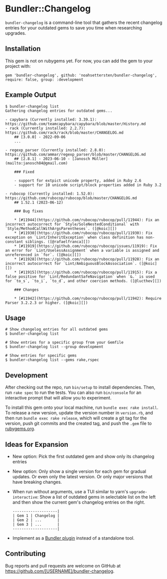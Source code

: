 # Bundler::Changelog

`bundler-changelog` is a command-line tool that gathers the recent changelog entries for your outdated gems to save you time when researching upgrades.

## Installation

This gem is not on rubygems yet. For now, you can add the gem to your project with:

    gem 'bundler-changelog', github: 'noahsettersten/bundler-changelog', require: false, group: :development

<!--
Install the gem and add to the application's Gemfile by executing:

    $ bundle add bundler-changelog

If bundler is not being used to manage dependencies, install the gem by executing:

    $ gem install bundler-changelog
-->

## Example Output

    $ bundler-changelog list
    Gathering changelog entries for outdated gems...

    - capybara (Currently installed: 3.39.1): https://github.com/teamcapybara/capybara/blob/master/History.md
    - rack (Currently installed: 2.2.7): https://github.com/rack/rack/blob/master/CHANGELOG.md
        ## [3.0.0] - 2022-09-06
        ...

    - regexp_parser (Currently installed: 2.8.0): https://github.com/ammar/regexp_parser/blob/master/CHANGELOG.md
        ## [2.8.1] - 2023-06-10 - [Janosch Müller](mailto:janosch84@gmail.com)

        ### Fixed

        - support for extpict unicode property, added in Ruby 2.6
        - support for 10 unicode script/block properties added in Ruby 3.2

    - rubocop (Currently installed: 1.52.0): https://github.com/rubocop/rubocop/blob/master/CHANGELOG.md
        ## 1.52.1 (2023-06-12)

        ### Bug fixes

        * [#11944](https://github.com/rubocop/rubocop/pull/11944): Fix an incorrect autocorrect for `Style/SoleNestedConditional` with `Style/MethodCallWithArgsParentheses`. ([@koic][])
        * [#11930](https://github.com/rubocop/rubocop/pull/11930): Fix exception on `Lint/InheritException` when class definition has non-constant siblings. ([@rafaelfranca][])
        * [#11919](https://github.com/rubocop/rubocop/issues/11919): Fix an error for `Lint/UselessAssignment` when a variable is assigned and unreferenced in `for`. ([@koic][])
        * [#11928](https://github.com/rubocop/rubocop/pull/11928): Fix an incorrect autocorrect for `Lint/AmbiguousBlockAssociation`. ([@koic][])
        * [#11915](https://github.com/rubocop/rubocop/pull/11915): Fix a false positive for `Lint/RedundantSafeNavigation` when `&.` is used for `to_s`, `to_i`, `to_d`, and other coercion methods. ([@lucthev][])

        ### Changes

        * [#11942](https://github.com/rubocop/rubocop/pull/11942): Require Parser 3.2.2.3 or higher. ([@koic][])

## Usage

    # Show changelog entries for all outdated gems
    $ bundler-changelog list

    # Show entries for a specific group from your Gemfile
    $ bundler-changelog list --group development

    # Show entries for specific gems
    $ bundler-changelog list --gems rake,rspec

## Development

After checking out the repo, run `bin/setup` to install dependencies. Then, run `rake spec` to run the tests. You can also run `bin/console` for an interactive prompt that will allow you to experiment.

To install this gem onto your local machine, run `bundle exec rake install`. To release a new version, update the version number in `version.rb`, and then run `bundle exec rake release`, which will create a git tag for the version, push git commits and the created tag, and push the `.gem` file to [rubygems.org](https://rubygems.org).

## Ideas for Expansion

- New option: Pick the first outdated gem and show only its changelog entries
- New option: Only show a single version for each gem for gradual updates. Or even only the latest version. Or only major versions that have breaking changes.
- When run without arguments, use a TUI similar to yarn's `upgrade-interactive`: Show a list of outdated gems in selectable list on the left and then show the current gem's changelog entries on the right.

      --------------------|
      | Gem 1 | Changelog |
      | Gem 2 | ...       |
      | Gem 3 | ...       |
      --------------------|

- Implement as a [Bundler plugin](https://bundler.io/guides/bundler_plugins.html) instead of a standalone tool.

## Contributing

Bug reports and pull requests are welcome on GitHub at https://github.com/[USERNAME]/bundler-changelog.
